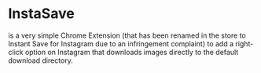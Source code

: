 # InstaSave
is a very simple Chrome Extension (that has been renamed in the store to Instant Save for Instagram due to an infringement complaint) to add a right-click option on Instagram that downloads images directly to the default download directory.
